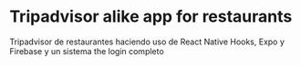 # Tripadvisor alike app for restaurants

Tripadvisor de restaurantes haciendo uso de React Native Hooks, Expo y Firebase y un sistema the login completo
